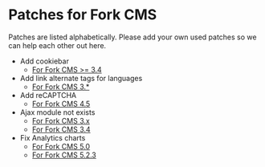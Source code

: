 # Patches for Fork CMS

Patches are listed alphabetically.
Please add your own used patches so we can help each other out here.

* Add cookiebar
    * [For Fork CMS >= 3.4](patches/add-cookiebar/fork-cms-3-4-add-cookiebar.diff)
* Add link alternate tags for languages
    * [For Fork CMS 3.*](patches/add-link-alternate-tags)
* Add reCAPTCHA
    * [For Fork CMS 4.5](patches/add-recaptcha/fork-cms-4-5-add-google-recaptcha.diff)
* Ajax module not exists
    * [For Fork CMS 3.x](patches/ajax-module-not-exists/fork-cms-3-x-patch-ajax-module-not-exists-mails.diff)
    * [For Fork CMS 3.4](patches/ajax-module-not-exists/fork-cms-3-4-patch-ajax-module-not-exists-mails.diff)
* Fix Analytics charts
    * [For Fork CMS 5.0](patches/fix-analytics-charts/fork-cms-5-0-analytics.diff)
    * [For Fork CMS 5.2.3](patches/fix-analytics-charts/fork-cms-5-2-3-and-lower-fix-analytics.patch.txt)